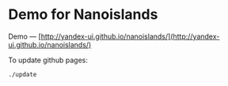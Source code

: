 # Demo for Nanoislands
Demo — [http://yandex-ui.github.io/nanoislands/](http://yandex-ui.github.io/nanoislands/)

To update github pages:
```shell
./update
```

